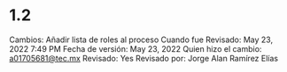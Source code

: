 # 1.2

Cambios: Añadir lista de roles al proceso
Cuando fue Revisado: May 23, 2022 7:49 PM
Fecha de  versión: May 23, 2022
Quien hizo el cambio: a01705681@tec.mx
Revisado: Yes
Revisado por: Jorge Alan Ramírez Elías
